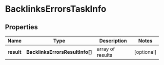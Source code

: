 # BacklinksErrorsTaskInfo

## Properties

| Name | Type | Description | Notes |
|------------ | ------------- | ------------- | -------------|
**result** | **BacklinksErrorsResultInfo[]** | array of results |[optional]|